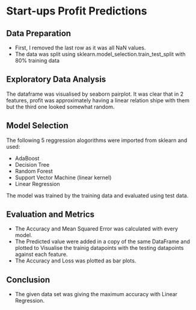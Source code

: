 # Start-ups Profit Predictions

## Data Preparation

- First, I removed the last row as it was all NaN values. 
- The data was split using sklearn.model_selection.train_test_split with 80% training data

## Exploratory Data Analysis
The dataframe was visualised by seaborn pairplot. It was clear that in 2 features, profit was approximately having a linear relation shipe with them but the third one looked somewhat random.

## Model Selection

The following 5 reggression alogorithms were imported from sklearn and used:
- AdaBoost
- Decision Tree
- Random Forest 
- Support Vector Machine (linear kernel)
- Linear Regression

The model was trained by the training data and evaluated using test data.

## Evaluation and Metrics

- The Accuracy and Mean Squared Error was calculated with every model.
- The Predicted value were added in a copy of the same DataFrame and plotted to Visualise the trainig datapoints with the testing datapoints against each feature.
- The Accuracy and Loss was plotted as bar plots.

## Conclusion
- The given data set was giving the maximum accuracy with Linear Regression.
